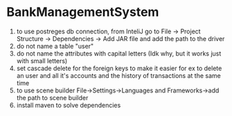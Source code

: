 # BankManagementSystem
1) to use postreges db connection, from InteliJ go to File -> Project Structure -> Dependencies -> Add JAR file and add the path to the driver
2) do not name a table "user"
3) do not name the attributes with capital letters (Idk why, but it works just with small letters)
4) set cascade delete for the foreign keys to make it easier for ex to delete an user and all it's accounts and the history of transactions at the same time
5) to use scene builder File->Settings->Languages and Frameworks->add the path to scene builder
6) install maven to solve dependencies
